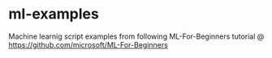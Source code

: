 # ml-examples

Machine learnig script examples from following ML-For-Beginners tutorial @ https://github.com/microsoft/ML-For-Beginners
